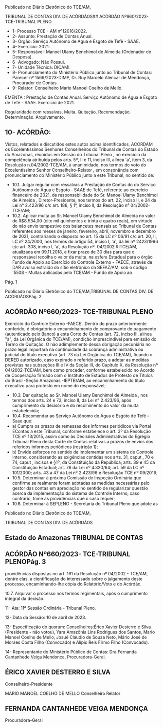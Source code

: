 Publicado  no  Diário  Eletrônico do TCE/AM,

TRIBUNAL DE CONTAS DIV. DE ACÓRDÃOS## ACÓRDÃO Nº660/2023- TCE-TRIBUNAL PLENO

- 1- Processo TCE - AM nº12016/2022.
- 2- Assunto: Prestação de Contas Anual.
- 3- Órgão: Serviço Autônomo de Água e Esgoto de Tefé - SAAE.
- 4- Exercício: 2021.
- 5- Responsável: Manoel Ulamy Benchimol de Almeida (Ordenador de Despesa).
- 6- Advogado: Não Possui.
- 7- Unidade Técnica: DICAMI.
- 8- Pronunciamento  do  Ministério  Público  junto  ao  Tribunal  de  Contas: Parecer  nº 1569/2023-DIMP, Dr. Ruy Marcelo Alencar de Mendonça, Procurador de Contas.
- 9- Relator: Conselheiro Mario Manoel Coelho de Mello.

EMENTA : Prestação de Contas Anual. Serviço Autônomo  de  Água  e  Esgoto  de  Tefé  -  SAAE. Exercício de 2021.

Regularidade com ressalvas. Multa. Quitação. Recomendação. Determinação. Arquivamento.

## 10-  ACÓRDÃO:

Vistos, relatados e discutidos estes autos acima identificados, ACORDAM os Excelentíssimos Senhores Conselheiros do Tribunal de Contas do Estado do Amazonas, reunidos em Sessão do Tribunal Pleno , no exercício da competência atribuída pelos arts. 5º, II e 11, inciso III, alínea 'a', item 3, da Resolução n.04/2002-TCE/AM, à unanimidade, nos termos do voto do Excelentíssimo Senhor Conselheiro-Relator , em consonância com pronunciamento do Ministério Público junto a este Tribunal, no sentido de:

- 10.1. Julgar regular com ressalvas a  Prestação de Contas do do Serviço Autônomo de Água e Esgoto - SAAE de Tefé, referente ao exercício financeiro de 2021, de responsabilidade do Sr. Manoel Ulamy Benchimol  de  Almeida , Diretor-Presidente,  nos  termos  do  art.  22, inciso  II,  e  24  da  Lei  n°  2.423/96  c/c  art.  188,  §  1°,  inciso  II,  da Resolução n° 04/2002-TCE/AM;
- 10.2. Aplicar multa ao Sr. Manoel Ulamy Benchimol de Almeida no valor de R$8.534,00 (oito  mil  quinhentos e trinta e quatro reais), em virtude do não envio tempestivo dos balancetes mensais ao Tribunal de Contas referentes aos meses de janeiro, fevereiro, abril, novembro e dezembro de 2021, contrariando o disposto no art. 15 da LC nº 06/91 c/c art. 20, II,  LC  nº  24/2000,  nos  termos  do  artigo  54,  inciso  I,  'a',  da  lei  nº 2423/1996  c/c  art.  308,  inciso  I,  'a',  da  Resolução  nº.  04/2002  RITCE/AM,  atualizada  em  09.11.2018, e  fixar prazo  de  30  dias para que o responsável recolha o valor da multa, na esfera Estadual para o órgão  Fundo  de  Apoio  ao  Exercício  do  Controle  Externo  -  FAECE, através de DAR avulso extraído do sítio eletrônico da SEFAZ/AM, sob o código  '5508  -  Multas  aplicadas  pelo  TCE/AM  -  Fundo  de  Apoio  ao

Pág. 1

Publicado  no  Diário  Eletrônico do TCE/AM,TRIBUNAL DE CONTAS DIV. DE ACÓRDÃOSPág. 2

## ACÓRDÃO Nº660/2023- TCE-TRIBUNAL PLENO

Exercício do Controle Externo -FAECE'. Dentro do prazo anteriormente conferido, é obrigatório o encaminhamento do comprovante de pagamento (autenticado pelo Banco) a esta Corte de Contas  (art.  72,  inciso  III,  alínea  "a",  da  Lei  Orgânica  do  TCE/AM), condição  imprescindível  para  emissão  do  Termo  de  Quitação.  O  não adimplemento dessa obrigação pecuniária no prazo legal importará na continuidade da cobrança administrativa ou judicial do título executivo (art.  73  da  Lei  Orgânica  do  TCE/AM),  ficando  o  DERED  autorizado, caso  expirado  o  referido  prazo,  a  adotar  as  medidas  previstas  nas subseções  III  e  IV  da  Seção  III,  do  Capítulo  X,  da  Resolução  nº 04/2002-TCE/AM,  bem  como  proceder,  conforme  estabelecido  no Acordo de Cooperação firmado com o Instituto de Estudos de Protesto de Títulos do Brasil -Seção Amazonas -IEPTB/AM, ao encaminhamento  do  título executivo para protesto em  nome  do responsável;

- 10.3. Dar  quitação ao Sr.  Manoel  Ulamy  Benchimol  de  Almeida , nos termos dos arts. 24 e 72, inciso II, da Lei n° 2.423/96, após cumprimento  do  decisório e do recolhimento do valor da multa estabelecida;
- 10.4. Recomendar ao  Serviço  Autônomo de Água e Esgoto de Tefé - Saae que:
- a) Cumpra os prazos de remessas dos informes periódicos via Portal EContas a este Tribunal, conforme estabelece o art. 3º da Resolução TCE nº 13/2015, assim como às Decisões Administrativas do Egrégio Tribunal Pleno desta Corte de Contas relativas a prazos de envios dos referidos informes periódicos (restrição 1);
- b) Envide esforços no sentido de implementar um sistema de Controle Interno,  considerando  as  exigências  contidas  nos  arts.  31, caput ,  70  e 74, caput , incisos e §1º, da Constituição da República; arts. 39 e 45 da Constituição  Estadual;  art.  76  da  Lei  nº  4.320/64;  art.  59  da  LC  nº 101/2000; arts. 43 a 47 da Lei nº 2.423/96 e Resolução TCE nº 09/2016;
- 10.5. Determinar à  próxima Comissão de Inspeção Ordinária que confirme se realmente foram adotadas as medidas necessárias pelo gestor das contas  em  apreciação  no  sentido  de  regularizar  questão  acerca  da implementação do sistema de Controle Interno, caso contrário, tome as providências que o caso requer;
- 10.6. Determinar à  SEPLENO - Secretaria do Tribunal Pleno que adote as

Publicado  no  Diário  Eletrônico do TCE/AM,

TRIBUNAL DE CONTAS DIV. DE ACÓRDÃOS

## Estado do Amazonas TRIBUNAL DE CONTAS

## ACÓRDÃO Nº660/2023- TCE-TRIBUNAL PLENOPág. 3

providências dispostas no art. 161 da Resolução nº 04/2002 - TCE/AM, dentre  elas,  a  cientificação  do  interessado  sobre  o  julgamento  deste processo, encaminhando-lhe cópia do Relatório/Voto e do Acórdão.

10.7. Arquivar o  processo  nos  termos  regimentais,  após  o  cumprimento integral da decisão.

11-  Ata: 11ª Sessão Ordinária - Tribunal Pleno.

12-  Data da Sessão: 10 de abril de 2023.

13-  Especificação do quorum: Conselheiros:Érico Xavier Desterro e Silva (Presidente - não votou), Yara Amazônia Lins Rodrigues dos Santos, Mario Manoel Coelho de Mello, Josué Cláudio de Souza Neto, Mário José de Moraes Costa Filho (Convocado) e Alípio Reis Firmo Filho (Convocado).

14-  Representante do Ministério Público de Contas: Dra.Fernanda Cantanhede Veiga Mendonça, Procuradora-Geral.

## ÉRICO XAVIER DESTERRO E SILVA

Conselheiro-Presidente

MARIO MANOEL COELHO DE MELLO Conselheiro Relator

## FERNANDA CANTANHEDE VEIGA MENDONÇA

Procuradora-Geral
